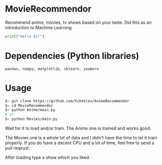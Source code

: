 # MovieRecommendor
Recommend anime, movies, tv shows based on your taste.
Did this as an introduction to Machine Learning 
```python
print("Hello AI!")
```
# Dependencies (Python libraries)
```
pandas, numpy, matplotlib, sklearn, seaborn
```
# Usage
```bash
$~ git clone https://github.com/VikVelev/AnimeRecommendor
$~ cd MovieRecommendor
$~ python Anime/main.py
# or
$~ python Movies/main.py
```
Wait for it to load and/or train.
The Anime one is trained and works good.

The Movies one is a whole lot of data and I didn't have the time to let it train properly.
If you do have a decent CPU and a lot of time, feel free to send a pull reqeust.

After loading type a show which you liked.
